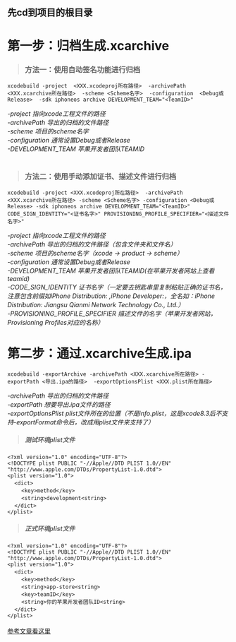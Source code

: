 ## **先cd到项目的根目录**
# 第一步：归档生成.xcarchive
> ### 方法一：使用自动签名功能进行归档 
`xcodebuild -project  <XXX.xcodeproj所在路径>  -archivePath  <XXX.xcarchive所在路径>  -scheme <Scheme名字>  -configuration  <Debug或Release>  -sdk iphoneos archive DEVELOPMENT_TEAM="<TeamID>"`

_-project   指向xcode工程文件的路径_ <br>
_-archivePath  导出的归档的文件路径_ <br>
_-scheme  项目的scheme名字_ <br>
_-configuration  通常设置Debug或者Release_ <br>
_-DEVELOPMENT_TEAM  苹果开发者团队TEAMID_ 
<br><br>

> ### 方法二：使用手动添加证书、描述文件进行归档
`xcodebuild -project <XXX.xcodeproj所在路径>  -archivePath  <XXX.xcarchive所在路径> -scheme <Scheme名字> -configuration <Debug或Release> -sdk iphoneos archive DEVELOPMENT_TEAM="<TeamID>" CODE_SIGN_IDENTITY="<证书名字>" PROVISIONING_PROFILE_SPECIFIER="<描述文件名字>"`

_-project   指向xcode工程文件的路径_ <br>
_-archivePath  导出的归档的文件路径（包含文件夹和文件名）_ <br>
_-scheme  项目的scheme名字（xcode -> product -> scheme）_ <br>
_-configuration  通常设置Debug或者Release_ <br>
_-DEVELOPMENT_TEAM  苹果开发者团队TEAMID(在苹果开发者网站上查看teamid)_ <br>
_-CODE_SIGN_IDENTITY  证书名字（一定要去钥匙串里复制粘贴正确的证书名，注意包含前缀如iPhone Distribution: ,iPhone Developer:，全名如：iPhone Distribution: Jiangsu Qianmi Network Technology Co., Ltd.）_<br>
_-PROVISIONING_PROFILE_SPECIFIER  描述文件的名字（苹果开发者网站，Provisioning Profiles对应的名称）_

# 第二步：通过.xcarchive生成.ipa
`xcodebuild -exportArchive -archivePath <XXX.xcarchive所在路径> -exportPath <导出.ipa的路径>  -exportOptionsPlist <XXX.plist所在路径>`

_-archivePath  导出的归档的文件路径_ <br>
_-exportPath  想要导出.ipa文件的路径_ <br>
_-exportOptionsPlist  plist文件所在的位置（不是info.plist，这是xcode8.3后不支持-exportFormat命令后，改成用plist文件来支持了）_ <br>

> ##### 测试环境plist文件
`<?xml version="1.0" encoding="UTF-8"?> ` <br>
`<!DOCTYPE plist PUBLIC "-//Apple//DTD PLIST 1.0//EN" "http://www.apple.com/DTDs/PropertyList-1.0.dtd">`<br>
`<plist version="1.0">`<br>
   &nbsp;&nbsp;&nbsp;&nbsp;`<dict>`<br>
    &nbsp;&nbsp;&nbsp;&nbsp;&nbsp;&nbsp;&nbsp;&nbsp;`<key>method</key>`<br>
    &nbsp;&nbsp;&nbsp;&nbsp;&nbsp;&nbsp;&nbsp;&nbsp;`<string>development<string>`<br>
   &nbsp;&nbsp;&nbsp;&nbsp;`</dict>`<br>
`</plist>` 

> ##### 正式环境plist文件
`<?xml version="1.0" encoding="UTF-8"?> ` <br>
`<!DOCTYPE plist PUBLIC "-//Apple//DTD PLIST 1.0//EN" "http://www.apple.com/DTDs/PropertyList-1.0.dtd">`<br>
`<plist version="1.0">`<br>
   &nbsp;&nbsp;&nbsp;&nbsp;`<dict>`<br>
    &nbsp;&nbsp;&nbsp;&nbsp;&nbsp;&nbsp;&nbsp;&nbsp;`<key>method</key>`<br>
    &nbsp;&nbsp;&nbsp;&nbsp;&nbsp;&nbsp;&nbsp;&nbsp;`<string>app-store<string>`<br>
    &nbsp;&nbsp;&nbsp;&nbsp;&nbsp;&nbsp;&nbsp;&nbsp;`<key>teamID</key>`<br>
    &nbsp;&nbsp;&nbsp;&nbsp;&nbsp;&nbsp;&nbsp;&nbsp;`<string>你的苹果开发者团队ID<string>`<br>
   &nbsp;&nbsp;&nbsp;&nbsp;`</dict>`<br>
`</plist>` 
<br><br>
[参考文章看这里](http://123.57.28.121/index.php/2016/10/28/code-sign-in-xcode8/)
